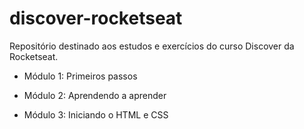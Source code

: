 # discover-rocketseat
Repositório destinado aos estudos e exercícios do curso Discover da Rocketseat.

- Módulo 1: Primeiros passos

- Módulo 2: Aprendendo a aprender

- Módulo 3: Iniciando o HTML e CSS
